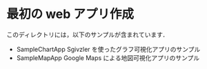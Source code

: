 # 最初の web アプリ作成

このディレクトリには，以下のサンプルが含まれています．

* SampleChartApp Sgivzler を使ったグラフ可視化アプリのサンプル
* SampleMapApp Google Maps による地図可視化アプリのサンプル
